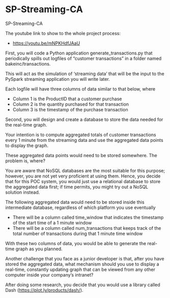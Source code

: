 # SP-Streaming-CA
 SP-Streaming-CA

The youtube link to show to the whole project process:
- https://youtu.be/mNPKHdfJAaU

First, you will code a Python application generate_transactions.py that periodically spills out logfiles of “customer transactions” in a folder named bakeinc/transactions.

This will act as the simulation of ‘streaming data’ that will be the input to the PySpark streaming application you will write later.

Each logfile will have three columns of data similar to that below, where 

- Column 1 is the ProductID that a customer purchase
-	Column 2 is the quantity purchased for that transaction
-	Column 3 is the timestamp of the purchase transaction

Second, you will design and create a database to store the data needed for the real-time graph.

Your intention is to compute aggregated totals of customer transactions every 1 minute from the streaming data and use the aggregated data points to display the graph.  

These aggregated data points would need to be stored somewhere.  The problem is, where?

You are aware that NoSQL databases are the most suitable for this purpose; however, you are not yet very proficient at using them.  Hence, you decide that for this POC system, you would just use a relational database to store the aggregated data first; if time permits, you might try out a NoSQL solution instead.

The following aggregated data would need to be stored inside this intermediate database, regardless of which platform you use eventually

-	There will be a column called time_window that indicates the timestamp of the start time of a 1 minute window
-	There will be a column called num_transactions that keeps track of the total number of transactions during that 1 minute time window

With these two columns of data, you would be able to generate the real-time graph as you planned.

Another challenge that you face as a junior developer is that, after you have stored the aggregated data, what mechanism should you use to display a real-time, constantly updating graph that can be viewed from any other computer inside your company’s intranet?

After doing some research, you decide that you would use a library called Dash (https://plot.ly/products/dash/).

